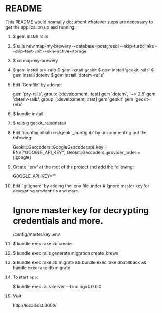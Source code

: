 # README

This README would normally document whatever steps are necessary to get the
application up and running.

01.  $ gem install rails
02.  $ rails new map-my-brewery --database=postgresql --skip-turbolinks --skip-test-unit --skip-active-storage
03.  $ cd map-my-brewery
04.  $ gem install pry-rails
     $ gem install geokit
     $ gem install 'geokit-rails'
     $ gem install dotenv
     $ gem install 'dotenv-rails'

05.  Edit 'Gemfile' by adding:

      gem 'pry-rails', group: [:development, :test]
      gem 'dotenv', '~> 2.5'
      gem 'dotenv-rails', group: [:development, :test]
      gem 'geokit'
      gem 'geokit-rails'

06.  $ bundle install
07.  $ rails g geokit_rails:install

08.  Edit '/config/initializers/geokit_config.rb' by uncommenting out the following:

      Geokit::Geocoders::GoogleGeocoder.api_key = ENV["GOOGLE_API_KEY"]
      Geokit::Geocoders::provider_order = [:google]

09.  Create '.env' at the root of the project and add the following:

      GOOGLE_API_KEY="<the key here>"

10.  Edit '.gitignore' by adding the .env file under # Ignore master key for decrypting credentials and more.

      # Ignore master key for decrypting credentials and more.
      /config/master.key
      .env

11.  $ bundle exec rake db:create
12.  $ bundle exec rails generate migration create_brews
13.  $ bundle exec rake db:migrate && bundle exec rake db:rollback && bundle exec rake db:migrate

14.  To start app:

      $ bundle exec rails server --binding=0.0.0.0

15.  Visit:

      http://localhost:3000/
